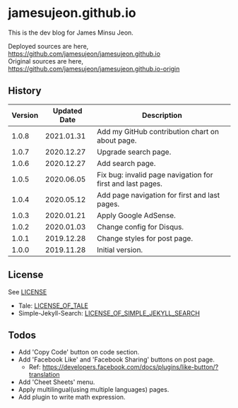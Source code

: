# jamesujeon.github.io

This is the dev blog for James Minsu Jeon.

Deployed sources are here, https://github.com/jamesujeon/jamesujeon.github.io  
Original sources are here, https://github.com/jamesujeon/jamesujeon.github.io-origin

## History

| Version | Updated Date | Description                                                |
| ------- | ------------ | ---------------------------------------------------------- |
| 1.0.8   | 2021.01.31   | Add my GitHub contribution chart on about page.            |
| 1.0.7   | 2020.12.27   | Upgrade search page.                                       |
| 1.0.6   | 2020.12.27   | Add search page.                                           |
| 1.0.5   | 2020.06.05   | Fix bug: invalid page navigation for first and last pages. |
| 1.0.4   | 2020.05.12   | Add page navigation for first and last pages.              |
| 1.0.3   | 2020.01.21   | Apply Google AdSense.                                      |
| 1.0.2   | 2020.01.03   | Change config for Disqus.                                  |
| 1.0.1   | 2019.12.28   | Change styles for post page.                               |
| 1.0.0   | 2019.11.28   | Initial version.                                           |

## License

See [LICENSE](LICENSE)

- Tale: [LICENSE_OF_TALE](licenses/LICENSE_OF_TALE)
- Simple-Jekyll-Search: [LICENSE_OF_SIMPLE_JEKYLL_SEARCH](licenses/LICENSE_OF_SIMPLE_JEKYLL_SEARCH)

## Todos

- Add 'Copy Code' button on code section.
- Add 'Facebook Like' and 'Facebook Sharing' buttons on post page.
  - Ref: https://developers.facebook.com/docs/plugins/like-button/?translation
- Add 'Cheet Sheets' menu.
- Apply multilingual(using multiple languages) pages.
- Add plugin to write math expression.
